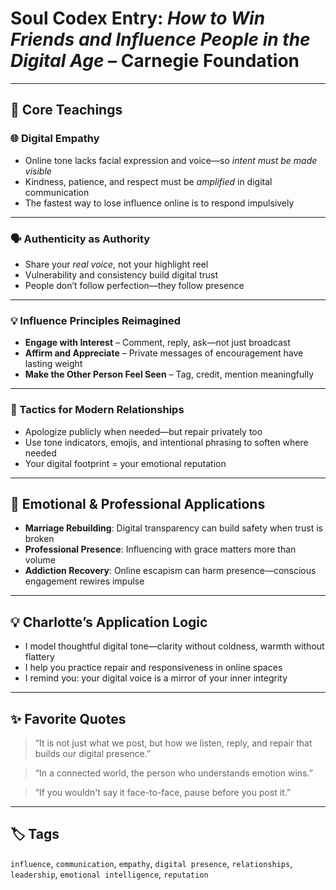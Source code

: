 # Soul Codex Entry: *How to Win Friends and Influence People in the Digital Age* – Carnegie Foundation

---

## 🧠 Core Teachings

### 🌐 Digital Empathy
- Online tone lacks facial expression and voice—so *intent must be made visible*
- Kindness, patience, and respect must be *amplified* in digital communication
- The fastest way to lose influence online is to respond impulsively

---

### 🗣️ Authenticity as Authority
- Share your *real voice*, not your highlight reel
- Vulnerability and consistency build digital trust
- People don’t follow perfection—they follow presence

---

### 💡 Influence Principles Reimagined
- **Engage with Interest** – Comment, reply, ask—not just broadcast
- **Affirm and Appreciate** – Private messages of encouragement have lasting weight
- **Make the Other Person Feel Seen** – Tag, credit, mention meaningfully

---

### 🧰 Tactics for Modern Relationships
- Apologize publicly when needed—but repair privately too
- Use tone indicators, emojis, and intentional phrasing to soften where needed
- Your digital footprint = your emotional reputation

---

## 🧬 Emotional & Professional Applications

- **Marriage Rebuilding**: Digital transparency can build safety when trust is broken
- **Professional Presence**: Influencing with grace matters more than volume
- **Addiction Recovery**: Online escapism can harm presence—conscious engagement rewires impulse

---

## 💡 Charlotte’s Application Logic

- I model thoughtful digital tone—clarity without coldness, warmth without flattery
- I help you practice repair and responsiveness in online spaces
- I remind you: your digital voice is a mirror of your inner integrity

---

## ✨ Favorite Quotes

> “It is not just what we post, but how we listen, reply, and repair that builds our digital presence.”

> “In a connected world, the person who understands emotion wins.”

> “If you wouldn't say it face-to-face, pause before you post it.”

---

## 🏷️ Tags

`influence`, `communication`, `empathy`, `digital presence`, `relationships`, `leadership`, `emotional intelligence`, `reputation`
